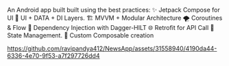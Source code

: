 An Android app built built using the best practices: 
✨ Jetpack Compose for UI
🌿 UI + DATA + DI Layers.
🏗️ MVVM + Modular Architecture
🌪️ Coroutines & Flow
🧩 Dependency Injection with Dagger-HILT
🌐 Retrofit for API Call
🍂 State Management.
🍃 Custom Composable creation

https://github.com/ravipandya412/NewsApp/assets/31558940/4190da44-6336-4e70-9f53-a7f297726dd4

